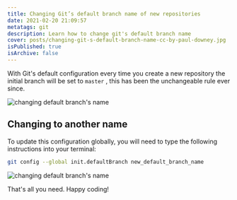 ```yaml
---
title: Changing Git’s default branch name of new repositories
date: 2021-02-20 21:09:57
metatags: git
description: Learn how to change git's default branch name
cover: posts/changing-git-s-default-branch-name-cc-by-paul-downey.jpg
isPublished: true
isArchive: false
---
```


With Git's default configuration every time you create a new repository the initial branch will be set to `master` , this has been the unchangeable rule ever since.

![changing default branch's name](/posts/new-repo.gif)

## Changing to another name

<p>To update this configuration globally, you will need to type the following instructions into your terminal:

```bash
git config --global init.defaultBranch new_default_branch_name
```

![changing default branch's name](/posts/set-git-default-branch.gif)

That's all you need. Happy coding!
